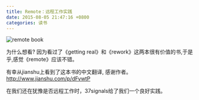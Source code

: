 ```yaml
---
title: Remote：远程工作实践
date: 2015-08-05 21:47:16 +0800
categories: 读书
---
```

![remote book](/images/698777-9682b0e90568d4a0.png) 

为什么想看?
因为看过了《getting real》和《rework》这两本很有价值的书,于是乎,感觉《remote》应该不错。

有幸从jianshu上看到了这本书的中文翻译, 感谢作者。http://www.jianshu.com/p/dFvwtP

在我们还在犹豫是否远程工作时，37signals给了我们一个良好实践。